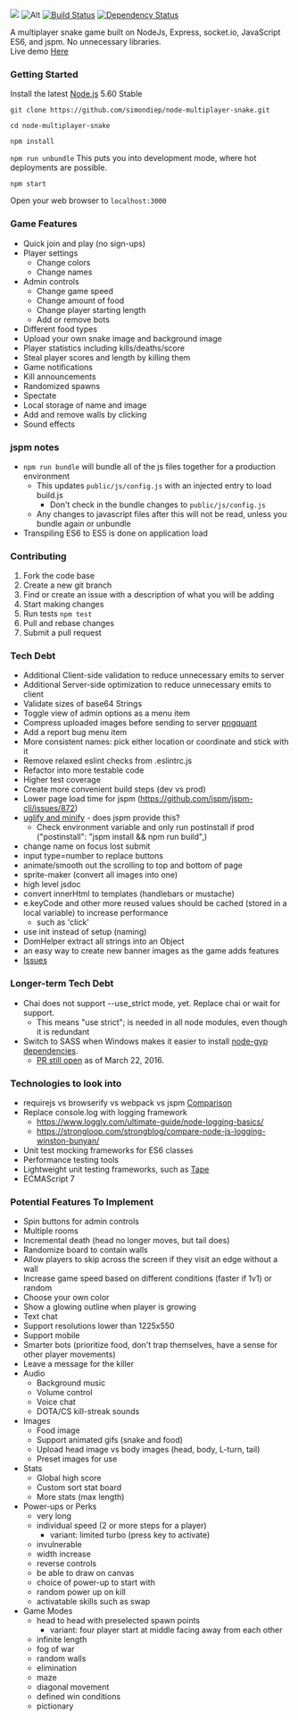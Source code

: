 [![](https://simondiep.github.io/img/node-multiplayer-snake.gif)](https://node-multiplayer-snake.herokuapp.com/)
![Alt](https://simondiep.github.io/img/snake.gif)
[![Build Status](https://travis-ci.org/simondiep/node-multiplayer-snake.svg?branch=master)](https://travis-ci.org/simondiep/node-multiplayer-snake)
[![Dependency Status](https://david-dm.org/simondiep/node-multiplayer-snake/status.svg?style=flat)](https://david-dm.org/simondiep/node-multiplayer-snake)  

A multiplayer snake game built on NodeJs, Express, socket.io, JavaScript ES6, and jspm.  No unnecessary libraries.  
Live demo [Here](https://node-multiplayer-snake.herokuapp.com/)

### Getting Started

Install the latest [Node.js](http://nodejs.org) 5.60 Stable

`git clone https://github.com/simondiep/node-multiplayer-snake.git`

`cd node-multiplayer-snake`

`npm install`

`npm run unbundle` This puts you into development mode, where hot deployments are possible.

`npm start`

Open your web browser to `localhost:3000`


### Game Features
 - Quick join and play (no sign-ups)
 - Player settings
   - Change colors
   - Change names
 - Admin controls
   - Change game speed
   - Change amount of food
   - Change player starting length
   - Add or remove bots
 - Different food types
 - Upload your own snake image and background image
 - Player statistics including kills/deaths/score
 - Steal player scores and length by killing them
 - Game notifications
 - Kill announcements
 - Randomized spawns
 - Spectate
 - Local storage of name and image
 - Add and remove walls by clicking
 - Sound effects

### jspm notes
 - `npm run bundle` will bundle all of the js files together for a production environment
   - This updates `public/js/config.js` with an injected entry to load build.js
     - Don't check in the bundle changes to `public/js/config.js`
   - Any changes to javascript files after this will not be read, unless you bundle again or unbundle
 - Transpiling ES6 to ES5 is done on application load
 
### Contributing

1. Fork the code base
2. Create a new git branch
3. Find or create an issue with a description of what you will be adding
4. Start making changes
5. Run tests `npm test`
6. Pull and rebase changes
7. Submit a pull request

### Tech Debt
 - Additional Client-side validation to reduce unnecessary emits to server
 - Additional Server-side optimization to reduce unnecessary emits to client
 - Validate sizes of base64 Strings
 - Toggle view of admin options as a menu item
 - Compress uploaded images before sending to server [pngquant](https://pngquant.org/)
 - Add a report bug menu item
 - More consistent names: pick either location or coordinate and stick with it
 - Remove relaxed eslint checks from .eslintrc.js
 - Refactor into more testable code
 - Higher test coverage
 - Create more convenient build steps (dev vs prod)
 - Lower page load time for jspm (https://github.com/jspm/jspm-cli/issues/872)
 - [uglify and minify](https://www.npmjs.com/package/uglify-js2) - does jspm provide this?
   - Check environment variable and only run postinstall if prod ("postinstall": "jspm install && npm run build",)
 - change name on focus lost submit
 - input type=number to replace buttons
 - animate/smooth out the scrolling to top and bottom of page
 - sprite-maker (convert all images into one)
 - high level jsdoc
 - convert innerHtml to templates (handlebars or mustache)
 - e.keyCode and other more reused values should be cached (stored in a local variable) to increase performance
   - such as 'click'
 - use init instead of setup (naming)
 - DomHelper extract all strings into an Object
 - an easy way to create new banner images as the game adds features
 - [Issues](https://github.com/simondiep/node-multiplayer-snake/issues)

### Longer-term Tech Debt
 - Chai does not support --use_strict mode, yet.  Replace chai or wait for support.
    - This means "use strict"; is needed in all node modules, even though it is redundant
 - Switch to SASS when Windows makes it easier to install [node-gyp dependencies](https://github.com/nodejs/node-gyp/issues/629).
   - [PR still open](https://github.com/nodejs/node-gyp/pull/867) as of March 22, 2016.

### Technologies to look into
 - requirejs vs browserify vs webpack vs jspm [Comparison](https://webpack.github.io/docs/comparison.html)
 - Replace console.log with logging framework
    - https://www.loggly.com/ultimate-guide/node-logging-basics/
    - https://strongloop.com/strongblog/compare-node-js-logging-winston-bunyan/
 - Unit test mocking frameworks for ES6 classes
 - Performance testing tools
 - Lightweight unit testing frameworks, such as [Tape](https://github.com/substack/tape)
 - ECMAScript 7
 
### Potential Features To Implement
 - Spin buttons for admin controls
 - Multiple rooms
 - Incremental death (head no longer moves, but tail does)
 - Randomize board to contain walls
 - Allow players to skip across the screen if they visit an edge without a wall
 - Increase game speed based on different conditions (faster if 1v1) or random
 - Choose your own color
 - Show a glowing outline when player is growing
 - Text chat
 - Support resolutions lower than 1225x550
 - Support mobile
 - Smarter bots (prioritize food, don't trap themselves, have a sense for other player movements)
 - Leave a message for the killer
 - Audio
    - Background music
    - Volume control
    - Voice chat
    - DOTA/CS kill-streak sounds
 - Images
    - Food image
    - Support animated gifs (snake and food)
    - Upload head image vs body images (head, body, L-turn, tail)
    - Preset images for use
 - Stats
    - Global high score
    - Custom sort stat board
    - More stats (max length)
 - Power-ups or Perks
    - very long
    - individual speed (2 or more steps for a player)
      - variant: limited turbo (press key to activate)
    - invulnerable
    - width increase
    - reverse controls
    - be able to draw on canvas
    - choice of power-up to start with
    - random power up on kill
    - activatable skills such as swap
 - Game Modes
    - head to head with preselected spawn points
      - variant: four player start at middle facing away from each other
    - infinite length
    - fog of war
    - random walls
    - elimination
    - maze
    - diagonal movement
    - defined win conditions
    - pictionary
